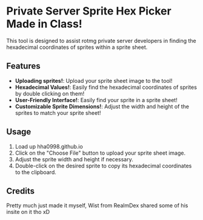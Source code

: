 # Private Server Sprite Hex Picker Made in Class!

This tool is designed to assist rotmg private server developers in finding the hexadecimal coordinates of sprites within a sprite sheet. 

## Features

- **Uploading sprites!**: Upload your sprite sheet image to the tool!
- **Hexadecimal Values!**: Easily find the hexadecimal coordinates of sprites by double clicking on them!
- **User-Friendly Interface!**: Easily find your sprite in a sprite sheet!
- **Customizable Sprite Dimensions!**: Adjust the width and height of the sprites to match your sprite sheet!

## Usage

1. Load up hha0998.github.io
2. Click on the "Choose File" button to upload your sprite sheet image.
3. Adjust the sprite width and height if necessary.
4. Double-click on the desired sprite to copy its hexadecimal coordinates to the clipboard.

## Credits

Pretty much just made it myself, Wist from RealmDex shared some of his insite on it tho xD
